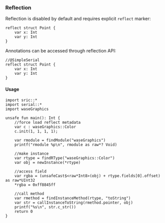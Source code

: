 ### Reflection
Reflection is disabled by default and requires explicit `reflect` marker:
```sric
reflect struct Point {
    var x: Int
    var y: Int
}
```
Annotations can be accessed through reflection API:

```sric
//@SimpleSerial
reflect struct Point {
    var x: Int
    var y: Int
}
```

#### Usage
```
import sric::*
import serial::*
import waseGraphics

unsafe fun main(): Int {
    //force load reflect metadata
    var c : waseGraphics::Color
    c.init(1, 1, 1, 1);

    var rmodule = findModule("waseGraphics")
    printf("rmodule %p\n", rmodule as raw*? Void)

    //make instance
    var rtype = findRType("waseGraphics::Color")
    var obj = newInstance(*rtype)

    //access field
    var rgba = (unsafeCast$<raw*Int8>(obj) + rtype.fields[0].offset) as raw*UInt32
    *rgba = 0xff8845ff

    //call method
    var rmethod = findInstanceMethod(rtype, "toString")
    var str = callInstanceToString(rmethod.pointer, obj)
    printf("%s\n", str.c_str())
    return 0
}
```